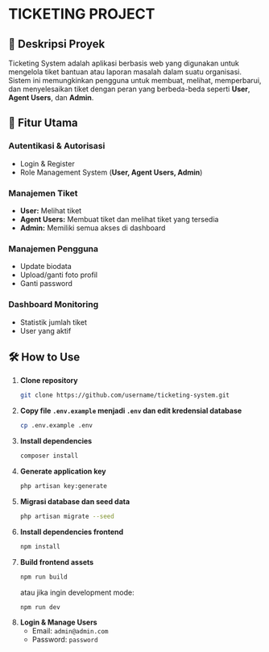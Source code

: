 # TICKETING PROJECT

## 📌 Deskripsi Proyek
Ticketing System adalah aplikasi berbasis web yang digunakan untuk mengelola tiket bantuan atau laporan masalah dalam suatu organisasi. Sistem ini memungkinkan pengguna untuk membuat, melihat, memperbarui, dan menyelesaikan tiket dengan peran yang berbeda-beda seperti **User**, **Agent Users**, dan **Admin**.

## 🚀 Fitur Utama
### **Autentikasi & Autorisasi**
- Login & Register
- Role Management System (**User, Agent Users, Admin**)

### **Manajemen Tiket**
- **User:** Melihat tiket
- **Agent Users:** Membuat tiket dan melihat tiket yang tersedia
- **Admin:** Memiliki semua akses di dashboard

### **Manajemen Pengguna**
- Update biodata
- Upload/ganti foto profil
- Ganti password

### **Dashboard Monitoring**
- Statistik jumlah tiket
- User yang aktif

## 🛠️ How to Use
1. **Clone repository**
   ```sh
   git clone https://github.com/username/ticketing-system.git
   ```
2. **Copy file `.env.example` menjadi `.env` dan edit kredensial database**
   ```sh
   cp .env.example .env
   ```
3. **Install dependencies**
   ```sh
   composer install
   ```
4. **Generate application key**
   ```sh
   php artisan key:generate
   ```
5. **Migrasi database dan seed data**
   ```sh
   php artisan migrate --seed
   ```
6. **Install dependencies frontend**
   ```sh
   npm install
   ```
7. **Build frontend assets**
   ```sh
   npm run build
   ```
   atau jika ingin development mode:
   ```sh
   npm run dev
   ```
8. **Login & Manage Users**
   - Email: `admin@admin.com`
   - Password: `password`

